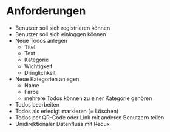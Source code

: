 # Anforderungen

- Benutzer soll sich registrieren können
- Benutzer soll sich einloggen können
- Neue Todos anlegen
  - Titel
  - Text
  - Kategorie
  - Wichtigkeit
  - Dringlichkeit
- Neue Kategorien anlegen
  - Name
  - Farbe
  - mehrere Todos können zu einer Kategorie gehören
- Todos bearbeiten
- Todos als erledigt markieren (= Löschen)
- Todos per QR-Code oder Link mit anderen Benutzern teilen
- Unidirektionaler Datenfluss mit Redux
